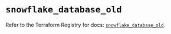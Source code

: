 # `snowflake_database_old`

Refer to the Terraform Registry for docs: [`snowflake_database_old`](https://registry.terraform.io/providers/snowflake-labs/snowflake/0.94.1/docs/resources/database_old).
